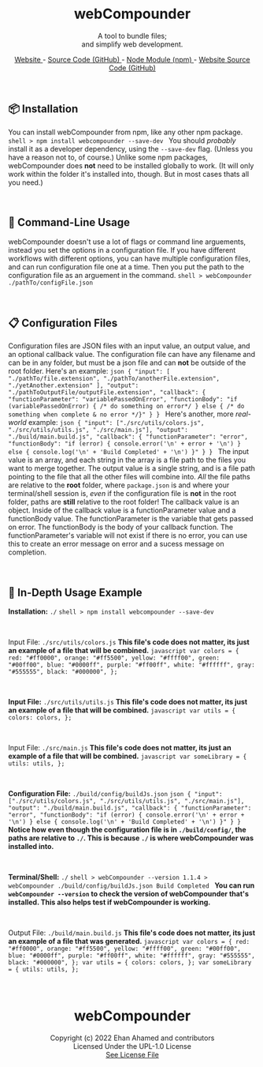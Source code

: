 <br />
<br />
<h1 align="center">webCompounder</h1>
<p align="center">
  A tool to bundle files; <br />
  and simplify web development.
</p>
<p align="center">
  <a href="https://webcompounder.ehan.dev/"> Website </a> -
  <a href="https://github.com/EhanAhamed/webCompounder">
    Source Code (GitHub)
  </a>
  -
  <a href="https://www.npmjs.com/package/webcompounder"> Node Module (npm) </a>
  -
  <a href="https://github.com/EhanAhamed/webcompounder.ehan.dev/">
    Website Source Code (GitHub)
  </a>
</p>

<br />
<h2>📦 Installation</h2>

You can install webCompounder from npm, like any other npm package. ```shell >
npm install webcompounder --save-dev ``` You should _probably_ install it as a
developer dependency, using the `--save-dev` flag. (Unless you have a reason not
to, of course.) Unlike some npm packages, webCompounder does **not** need to be
installed globally to work. (It will only work within the folder it's installed
into, though. But in most cases thats all you need.)

<br />
<h2>🔧 Command-Line Usage</h2>

webCompounder doesn't use a lot of flags or command line arguements, instead you
set the options in a configuration file. If you have different workflows with
different options, you can have multiple configuration files, and can run
configuration file one at a time. Then you put the path to the configuration
file as an arguement in the command. ```shell > webCompounder
./pathTo/configFile.json ```

<br />
<h2>📋 Configuration Files</h2>

Configuration files are JSON files with an input value, an output value, and an
optional callback value. The configuration file can have any filename and can be
in any folder, but must be a json file and can **not** be outside of the root
folder. Here's an example: ```json { "input": [ "./pathTo/file.extension",
"./pathTo/anotherFile.extension", "./yetAnother.extension" ], "output":
"./pathToOutputFile/outputFile.extension", "callback": { "functionParameter":
"variablePassedOnError", "functionBody": "if (variablePassedOnError) { /* do
something on error*/ } else { /* do something when complete & no error */}" } }
``` Here's another, more _real-world_ example: ```json { "input":
["./src/utils/colors.js", "./src/utils/utils.js", "./src/main.js"], "output":
"./build/main.build.js", "callback": { "functionParameter": "error",
"functionBody": "if (error) { console.error('\n' + error + '\n') } else {
console.log('\n' + 'Build Completed' + '\n') }" } } ``` The input value is an
array, and each string in the array is a file path to the files you want to
merge together. The output value is a single string, and is a file path pointing
to the file that all the other files will combine into. _All_ the file paths are
relative to the **root** folder, where `package.json` is and where your
terminal/shell session is, _even_ if the configuration file is **not** in the
root folder, paths are **still** relative to the root folder! The callback value
is an object. Inside of the callback value is a functionParameter value and a
functionBody value. The functionParameter is the variable that gets passed on
error. The functionBody is the body of your callback function. The
functionParameter's variable will not exist if there is no error, you can use
this to create an error message on error and a sucess message on completion.

<br />
<h2>📁 In-Depth Usage Example</h2>

**Installation:** `./` ```shell > npm install webcompounder --save-dev ```

<br />

Input File: `./src/utils/colors.js` **This file's code does not matter, its just
an example of a file that will be combined.** ```javascript var colors = { red:
"#ff0000", orange: "#ff5500", yellow: "#ffff00", green: "#00ff00", blue:
"#0000ff", purple: "#ff00ff", white: "#ffffff", gray: "#555555", black:
"#000000", }; ```

<br />

**Input File:** `./src/utils/utils.js` **This file's code does not matter, its
just an example of a file that will be combined.** ```javascript var utils = {
colors: colors, }; ```

<br />

Input File: `./src/main.js` **This file's code does not matter, its just an
example of a file that will be combined.** ```javascript var someLibrary = {
utils: utils, }; ```

<br />

**Configuration File:** `./build/config/buildJs.json` ```json { "input":
["./src/utils/colors.js", "./src/utils/utils.js", "./src/main.js"], "output":
"./build/main.build.js", "callback": { "functionParameter": "error",
"functionBody": "if (error) { console.error('\n' + error + '\n') } else {
console.log('\n' + 'Build Completed' + '\n') }" } } ``` **Notice how even though
the configuration file is in `./build/config/`, the paths are relative to `./`.
This is because `./` is where webCompounder was installed into.**

<br />

**Terminal/Shell:** `./` ```shell > webCompounder --version 1.1.4 >
webCompounder ./build/config/buildJs.json Build Completed ``` **You can run
`webCompounder --version` to check the version of webCompounder that's
installed. This also helps test if webCompounder is working.**

<br />

Output File: `./build/main.build.js` **This file's code does not matter, its
just an example of a file that was generated.** ```javascript var colors = {
red: "#ff0000", orange: "#ff5500", yellow: "#ffff00", green: "#00ff00", blue:
"#0000ff", purple: "#ff00ff", white: "#ffffff", gray: "#555555", black:
"#000000", }; var utils = { colors: colors, }; var someLibrary = { utils: utils,
}; ```

<br />

<h1 align="center">webCompounder</h1>
<p align="center">
  Copyright (c) 2022 Ehan Ahamed and contributors <br />
  Licensed Under the UPL-1.0 License <br />
  <a href="https://github.com/EhanAhamed/webCompounder/blob/main/LICENSE.txt"
    >See License File</a
  >
</p>
<br />
<br />
